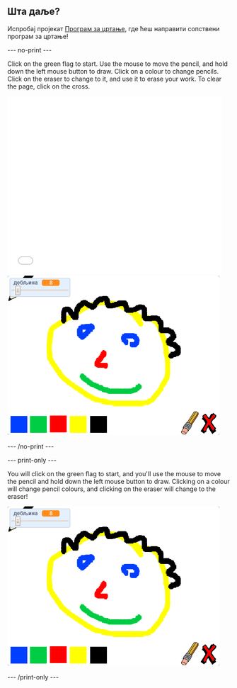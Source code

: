 ## Шта даље?

Испробај пројекат [Програм за цртање](https://projects.raspberrypi.org/en/projects/paint-box?utm_source=pathway&utm_medium=whatnext&utm_campaign=projects), где ћеш направити сопствени програм за цртање!

--- no-print ---

Click on the green flag to start. Use the mouse to move the pencil, and hold down the left mouse button to draw. Click on a colour to change pencils. Click on the eraser to change to it, and use it to erase your work. To clear the page, click on the cross.

<div class="scratch-preview">
  <iframe allowtransparency="true" width="485" height="402" src="//scratch.mit.edu/projects/embed/267243161/?autostart=false" frameborder="0" scrolling="no"></iframe>
  <img src="images/paint-box-showcase.png">
</div>

--- /no-print ---

--- print-only ---

You will click on the green flag to start, and you'll use the mouse to move the pencil and hold down the left mouse button to draw. Clicking on a colour will change pencil colours, and clicking on the eraser will change to the eraser!

![showcase](images/paint-box-showcase.png)

--- /print-only ---
